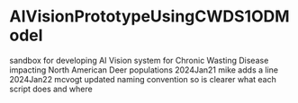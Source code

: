 # AIVisionPrototypeUsingCWDS1ODModel
sandbox for developing AI Vision system for Chronic Wasting Disease impacting North American Deer populations
2024Jan21 mike adds a line
2024Jan22 mcvogt updated naming convention so is clearer what each script does and where

